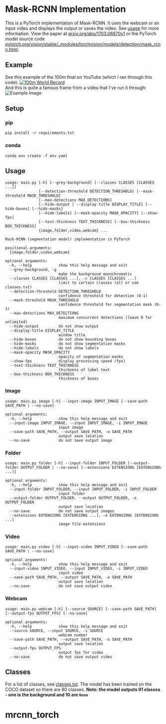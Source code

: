 # Mask-RCNN Implementation
This is a PyTorch implementation of Mask-RCNN. It uses the webcam or an input video and displays the output or saves the video. See [usage](#usage) for more information.
View the paper at [arxiv.org/abs/1703.06870v1](https://arxiv.org/abs/1703.06870v1) or the PyTorch model source code [pytorch.org/vision/stable/_modules/torchvision/models/detection/mask_rcnn.html](https://pytorch.org/vision/stable/_modules/torchvision/models/detection/mask_rcnn.html).
## Example
See this example of the 100m final on YouTube (which I ran through this code):
[![100m World Record](http://img.youtube.com/vi/fRnFHRNIQRs/0.jpg)](http://www.youtube.com/watch?v=fRnFHRNIQRs "Mask-RCNN Implementation (100m World Record)")<br>
And this is quite a famous frame from a video that I've run it through:
![Example Image](example.jpg "Example")
## Setup
### pip
`pip install -r requirements.txt`
### conda
`conda env create -f env.yaml`
## Usage
```
usage: main.py [-h] [--grey-background] [--classes CLASSES [CLASSES ...]]
               [--detection-threshold DETECTION_THRESHOLD] [--mask-threshold MASK_THRESHOLD]   
               [--max-detections MAX_DETECTIONS]
               [--hide-output | --display-title DISPLAY_TITLE] [--hide-boxes] [--hide-masks]   
               [--hide-labels] [--mask-opacity MASK_OPACITY] [--show-fps]
               [--text-thickness TEXT_THICKNESS] [--box-thickness BOX_THICKNESS]
               {image,folder,video,webcam} ...

Mask-RCNN (segmentation model) implementation in PyTorch

positional arguments:
  {image,folder,video,webcam}

optional arguments:
  -h, --help            show this help message and exit
  --grey-background, -g
                        make the background monochromatic
  --classes CLASSES [CLASSES ...], -c CLASSES [CLASSES ...]
                        limit to certain classes (all or see classes.txt)
  --detection-threshold DETECTION_THRESHOLD
                        confidence threshold for detection (0-1)
  --mask-threshold MASK_THRESHOLD
                        confidence threshold for segmentation mask (0-1)
  --max-detections MAX_DETECTIONS
                        maximum concurrent detections (leave 0 for unlimited)
  --hide-output         do not show output
  --display-title DISPLAY_TITLE
                        window title
  --hide-boxes          do not show bounding boxes
  --hide-masks          do not show segmentation masks
  --hide-labels         do not show labels
  --mask-opacity MASK_OPACITY
                        opacity of segmentation masks
  --show-fps            display processing speed (fps)
  --text-thickness TEXT_THICKNESS
                        thickness of label text
  --box-thickness BOX_THICKNESS
                        thickness of boxes
```
### Image
```
usage: main.py image [-h] --input-image INPUT_IMAGE [--save-path SAVE_PATH | --no-save]

optional arguments:
  -h, --help            show this help message and exit
  --input-image INPUT_IMAGE, --input INPUT_IMAGE, -i INPUT_IMAGE
                        input image
  --save-path SAVE_PATH, --output SAVE_PATH, -o SAVE_PATH
                        output save location
  --no-save             do not save output image
```
### Folder
```
usage: main.py folder [-h] --input-folder INPUT_FOLDER [--output-folder OUTPUT_FOLDER | --no-save] [--extensions EXTENSIONS [EXTENSIONS ...]]

optional arguments:
  -h, --help            show this help message and exit
  --input-folder INPUT_FOLDER, --input INPUT_FOLDER, -i INPUT_FOLDER
                        input folder
  --output-folder OUTPUT_FOLDER, --output OUTPUT_FOLDER, -o OUTPUT_FOLDER
                        output save location
  --no-save             do not save output images
  --extensions EXTENSIONS [EXTENSIONS ...], -e EXTENSIONS [EXTENSIONS ...]
                        image file extensions
```
### Video
```
usage: main.py video [-h] --input-video INPUT_VIDEO [--save-path SAVE_PATH | --no-save]

optional arguments:
  -h, --help            show this help message and exit
  --input-video INPUT_VIDEO, --input INPUT_VIDEO, -i INPUT_VIDEO
                        input video
  --save-path SAVE_PATH, --output SAVE_PATH, -o SAVE_PATH
                        output save location
  --no-save             do not save output video
```
### Webcam
```
usage: main.py webcam [-h] [--source SOURCE] [--save-path SAVE_PATH] [--output-fps OUTPUT_FPS] [--no-save]

optional arguments:
  -h, --help            show this help message and exit
  --source SOURCE, --input SOURCE, -i SOURCE
                        webcam number
  --save-path SAVE_PATH, --output SAVE_PATH, -o SAVE_PATH
                        output save location
  --output-fps OUTPUT_FPS
                        output fps for video
  --no-save             do not save output video
```
## Classes
For a list of classes, see [classes.txt](classes.txt). The model has been trained on the COCO dataset so there are 80 classes. **Note: the model outputs 91 classes - one is the background and 10 are `None`**
# mrcnn_torch
